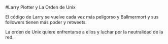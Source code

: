 #Larry Plotter y La Orden de Unix

El código de Larry se vuelve cada vez más peligorso y Ballmermort y sus followers tienen más poder y retweets.

La orden de Unix quiere enfrentarse a ellos y luchar por la  neutralidad de la red.
